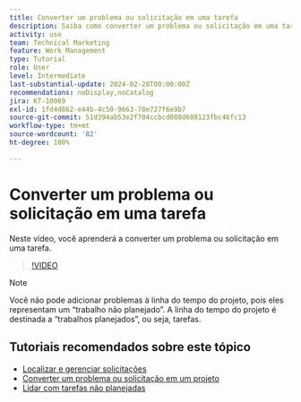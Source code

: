```yaml
---
title: Converter um problema ou solicitação em uma tarefa
description: Saiba como converter um problema ou solicitação em uma tarefa.
activity: use
team: Technical Marketing
feature: Work Management
type: Tutorial
role: User
level: Intermediate
last-substantial-update: 2024-02-28T00:00:00Z
recommendations: noDisplay,noCatalog
jira: KT-10069
exl-id: 1fd4d862-e44b-4c50-9663-70e727f6e9b7
source-git-commit: 51d394ab53e2f704ccbcd088d688123fbc46fc13
workflow-type: tm+mt
source-wordcount: '82'
ht-degree: 100%

---
```


# Converter um problema ou solicitação em uma tarefa

Neste vídeo, você aprenderá a converter um problema ou solicitação em uma tarefa.

>[!VIDEO](https://video.tv.adobe.com/v/3427605/?quality=12&learn=on)

>[!NOTE]
>
>Você não pode adicionar problemas à linha do tempo do projeto, pois eles representam um “trabalho não planejado”. A linha do tempo do projeto é destinada a “trabalhos planejados”, ou seja, tarefas.

## Tutoriais recomendados sobre este tópico

* [Localizar e gerenciar solicitações](/help/manage-work/issues-requests/find-requests.md)
* [Converter um problema ou solicitação em um projeto](/help/manage-work/issues-requests/create-a-project-from-a-request.md)
* [Lidar com tarefas não planejadas](/help/manage-work/issues-requests/handle-unplanned-work.md)

